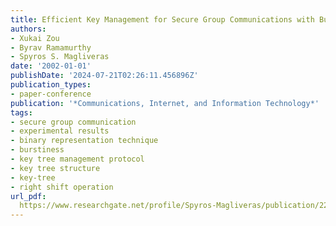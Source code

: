 ```yaml
---
title: Efficient Key Management for Secure Group Communications with Bursty Behavior.
authors:
- Xukai Zou
- Byrav Ramamurthy
- Spyros S. Magliveras
date: '2002-01-01'
publishDate: '2024-07-21T02:26:11.456896Z'
publication_types:
- paper-conference
publication: '*Communications, Internet, and Information Technology*'
tags:
- secure group communication
- experimental results
- binary representation technique
- burstiness
- key tree management protocol
- key tree structure
- key-tree
- right shift operation
url_pdf: 
  https://www.researchgate.net/profile/Spyros-Magliveras/publication/221425478_Efficient_Key_Management_for_Secure_Group_Communications_with_Bursty_Behavior/links/0912f5069857194d1b000000/Efficient-Key-Management-for-Secure-Group-Communications-with-Bursty-Behavior.pdf
---
```

